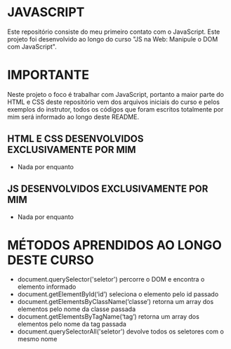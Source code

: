# JAVASCRIPT
Este repositório consiste do meu primeiro contato com o JavaScript. Este projeto foi desenvolvido ao longo do curso "JS na Web: Manipule o DOM com JavaScript".

# IMPORTANTE
Neste projeto o foco é trabalhar com JavaScript, portanto a maior parte do HTML e CSS deste repositório vem dos arquivos iniciais do curso e pelos exemplos do instrutor, todos os códigos que foram escritos totalmente por mim será informado ao longo deste README.


## HTML E CSS DESENVOLVIDOS EXCLUSIVAMENTE POR MIM

- Nada por enquanto

## JS DESENVOLVIDOS EXCLUSIVAMENTE POR MIM

- Nada por enquanto


# MÉTODOS APRENDIDOS AO LONGO DESTE CURSO

- document.querySelector('seletor') percorre o DOM e encontra o elemento informado
- document.getElementById(‘id’) seleciona o elemento pelo id passado
- document.getElementsByClassName(‘classe’) retorna um array dos elementos pelo nome da classe passada
- document.getElementsByTagName(‘tag’) retorna um array dos elementos pelo nome da tag passada
- document.querySelectorAll('seletor') devolve todos os seletores com o mesmo nome